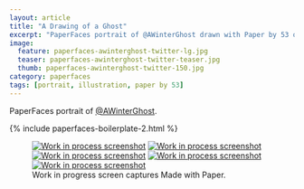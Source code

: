 ```yaml
---
layout: article
title: "A Drawing of a Ghost"
excerpt: "PaperFaces portrait of @AWinterGhost drawn with Paper by 53 on an iPad."
image: 
  feature: paperfaces-awinterghost-twitter-lg.jpg
  teaser: paperfaces-awinterghost-twitter-teaser.jpg
  thumb: paperfaces-awinterghost-twitter-150.jpg
category: paperfaces
tags: [portrait, illustration, paper by 53]
---
```


PaperFaces portrait of [@AWinterGhost](http://twitter.com/AWinterGhost).

{% include paperfaces-boilerplate-2.html %}

<figure class="third">
  <a href="{{ site.url }}/images/paperfaces-awinterghost-process-1-lg.jpg"><img src="{{ site.url }}/images/paperfaces-awinterghost-process-1-600.jpg" alt="Work in process screenshot"></a>
  <a href="{{ site.url }}/images/paperfaces-awinterghost-process-2-lg.jpg"><img src="{{ site.url }}/images/paperfaces-awinterghost-process-2-600.jpg" alt="Work in process screenshot"></a>
  <a href="{{ site.url }}/images/paperfaces-awinterghost-process-3-lg.jpg"><img src="{{ site.url }}/images/paperfaces-awinterghost-process-3-600.jpg" alt="Work in process screenshot"></a>
  <a href="{{ site.url }}/images/paperfaces-awinterghost-process-4-lg.jpg"><img src="{{ site.url }}/images/paperfaces-awinterghost-process-4-600.jpg" alt="Work in process screenshot"></a>
  <a href="{{ site.url }}/images/paperfaces-awinterghost-process-5-lg.jpg"><img src="{{ site.url }}/images/paperfaces-awinterghost-process-5-600.jpg" alt="Work in process screenshot"></a>
  <figcaption>Work in progress screen captures Made with Paper.</figcaption>
</figure>